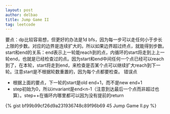 ```yaml
---
layout: post
author: delbao
title: Jump Game II 
tag: leetcode
---
```


要点：dp比较容易想，但更好的办法是1d bfs，因为每一步可以走任何小于步长上限的步数。对应的边界是连续扩大的。所以如果边界超过终点，就能得到步数。
start和end的关系：end表示上一轮能reach到的点，内循环的start将走到上上一轮end，也就是已经检查过的点。因为start和end中间任何一个点已经可以reach到了，在本轮，start将走到end，来检查是否某个点可以继续扩大reach到下一轮。注意start是不根据轮数重置的，因为每个点都要检查。
错误点
 
- 根据上面的要点，下一轮的start是old end+1，而不是new end+1
- step初始为0，所以invariant是end<n-1（注意到达最后一个点而非超过也算）。step++在循环内哪里都可以因为没有提前的return
 
 {% gist bf99b99cf26d9a231936748c89f96b69 45 Jump Game II.py %}
